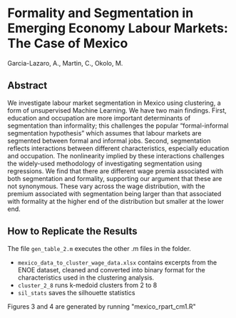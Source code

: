 # Formality and Segmentation in Emerging Economy Labour Markets: The Case of Mexico

Garcia-Lazaro, A., Martin, C., Okolo, M.

## Abstract

We investigate labour market segmentation in Mexico using clustering, a form of unsupervised Machine Learning. We have two main findings. 
First, education and occupation are more important determinants of segmentation than informality; this challenges the popular “formal-informal segmentation
hypothesis” which assumes that labour markets are segmented between formal and informal jobs.
Second, segmentation reflects interactions between different characteristics, especially education and occupation.
The nonlinearity implied by these interactions challenges the widely-used methodology of investigating segmentation using regressions.
We find that there are different wage premia associated with both segmentation and formality, supporting our argument that these are not synonymous. These vary across
the wage distribution, with the premium associated with segmentation being larger than that associated with formality at the higher end of the distribution but smaller at the lower end.

## How to Replicate the Results

The file `gen_table_2.m` executes the other .m files in the folder.
- `mexico_data_to_cluster_wage_data.xlsx` contains excerpts from the ENOE dataset, cleaned and converted into binary format for the characteristics used in the clustering analysis.
- `cluster_2_8` runs k-medoid clusters from 2 to 8
- `sil_stats` saves the silhouette statistics



Figures 3 and 4 are generated by running "mexico_rpart_cm1.R"
